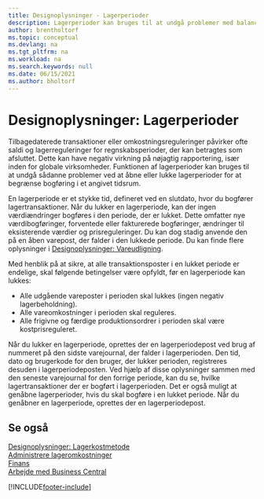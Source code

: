 ```yaml
---
title: Designoplysninger - Lagerperioder
description: Lagerperioder kan bruges til at undgå problemer med balancen og lagerreguleringer ved at åbne eller lukke lagerperioder for at begrænse bogføring i et angivet tidsrum.
author: brentholtorf
ms.topic: conceptual
ms.devlang: na
ms.tgt_pltfrm: na
ms.workload: na
ms.search.keywords: null
ms.date: 06/15/2021
ms.author: bholtorf
---
```

# <a name="design-details-inventory-periods"></a>Designoplysninger: Lagerperioder
Tilbagedaterede transaktioner eller omkostningsreguleringer påvirker ofte saldi og lagerreguleringer for regnskabsperioder, der kan betragtes som afsluttet. Dette kan have negativ virkning på nøjagtig rapportering, især inden for globale virksomheder. Funktionen af lagerperioder kan bruges til at undgå sådanne problemer ved at åbne eller lukke lagerperioder for at begrænse bogføring i et angivet tidsrum.  

 En lagerperiode er et stykke tid, defineret ved en slutdato, hvor du bogfører lagertransaktioner. Når du lukker en lagerperiode, kan der ingen værdiændringer bogføres i den periode, der er lukket. Dette omfatter nye værdibogføringer, forventede eller fakturerede bogføringer, ændringer til eksisterende værdier og prisreguleringer. Du kan dog stadig anvende den på en åben varepost, der falder i den lukkede periode. Du kan finde flere oplysninger i [Designoplysninger: Vareudligning](design-details-item-application.md).  

 Med henblik på at sikre, at alle transaktionsposter i en lukket periode er endelige, skal følgende betingelser være opfyldt, før en lagerperiode kan lukkes:  

-   Alle udgående vareposter i perioden skal lukkes (ingen negativ lagerbeholdning).  
-   Alle vareomkostninger i perioden skal reguleres.  
-   Alle frigivne og færdige produktionsordrer i perioden skal være kostprisreguleret.  

 Når du lukker en lagerperiode, oprettes der en lagerperiodepost ved brug af nummeret på den sidste varejournal, der falder i lagerperioden. Den tid, dato og brugerkode for den bruger, der lukker perioden, registreres desuden i lagerperiodeposten. Ved hjælp af disse oplysninger sammen med den seneste varejournal for den forrige periode, kan du se, hvilke lagertransaktioner der er bogført i lagerperioden. Det er også muligt at genåbne lagerperioder, hvis du skal bogføre i en lukket periode. Når du genåbner en lagerperiode, oprettes der en lagerperiodepost.  

## <a name="see-also"></a>Se også

[Designoplysninger: Lagerkostmetode](design-details-inventory-costing.md)  
[Administrere lageromkostninger](finance-manage-inventory-costs.md)  
[Finans](finance.md)  
[Arbejde med Business Central](ui-work-product.md)  


[!INCLUDE[footer-include](includes/footer-banner.md)]
